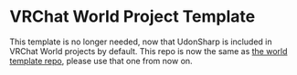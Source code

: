 # VRChat World Project Template

This template is no longer needed, now that UdonSharp is included in VRChat World projects by default. This repo is now the same as [the world template repo](https://github.com/vrchat-community/template-world), please use that one from now on.